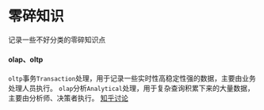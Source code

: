 # 零碎知识
记录一些不好分类的零碎知识点

#### olap、oltp
`oltp`事务`Transaction`处理，用于记录一些实时性高稳定性强的数据，主要由业务处理人员执行。
`olap`分析`Analytical`处理，用于复杂查询积累下来的大量数据，主要由分析师、决策者执行。
[知乎讨论](https://www.zhihu.com/question/24110442)